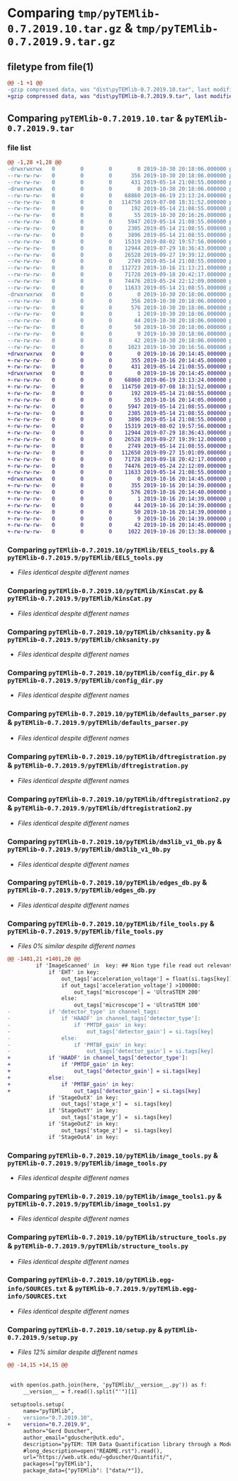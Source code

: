 # Comparing `tmp/pyTEMlib-0.7.2019.10.tar.gz` & `tmp/pyTEMlib-0.7.2019.9.tar.gz`

## filetype from file(1)

```diff
@@ -1 +1 @@
-gzip compressed data, was "dist\pyTEMlib-0.7.2019.10.tar", last modified: Wed Oct 30 20:18:06 2019, max compression
+gzip compressed data, was "dist\pyTEMlib-0.7.2019.9.tar", last modified: Wed Oct 16 20:14:45 2019, max compression
```

## Comparing `pyTEMlib-0.7.2019.10.tar` & `pyTEMlib-0.7.2019.9.tar`

### file list

```diff
@@ -1,28 +1,28 @@
-drwxrwxrwx   0        0        0        0 2019-10-30 20:18:06.000000 pyTEMlib-0.7.2019.10/
--rw-rw-rw-   0        0        0      356 2019-10-30 20:18:06.000000 pyTEMlib-0.7.2019.10/PKG-INFO
--rw-rw-rw-   0        0        0      431 2019-05-14 21:08:55.000000 pyTEMlib-0.7.2019.10/README.md
-drwxrwxrwx   0        0        0        0 2019-10-30 20:18:06.000000 pyTEMlib-0.7.2019.10/pyTEMlib/
--rw-rw-rw-   0        0        0    68860 2019-06-19 23:13:24.000000 pyTEMlib-0.7.2019.10/pyTEMlib/EELS_tools.py
--rw-rw-rw-   0        0        0   114750 2019-07-08 18:31:52.000000 pyTEMlib-0.7.2019.10/pyTEMlib/KinsCat.py
--rw-rw-rw-   0        0        0      192 2019-05-14 21:08:55.000000 pyTEMlib-0.7.2019.10/pyTEMlib/__init__.py
--rw-rw-rw-   0        0        0       55 2019-10-30 20:16:26.000000 pyTEMlib-0.7.2019.10/pyTEMlib/__version__.py
--rw-rw-rw-   0        0        0     5947 2019-05-14 21:08:55.000000 pyTEMlib-0.7.2019.10/pyTEMlib/chksanity.py
--rw-rw-rw-   0        0        0     2305 2019-05-14 21:08:55.000000 pyTEMlib-0.7.2019.10/pyTEMlib/config_dir.py
--rw-rw-rw-   0        0        0     3896 2019-05-14 21:08:55.000000 pyTEMlib-0.7.2019.10/pyTEMlib/defaults_parser.py
--rw-rw-rw-   0        0        0    15319 2019-08-02 19:57:56.000000 pyTEMlib-0.7.2019.10/pyTEMlib/dftregistration.py
--rw-rw-rw-   0        0        0    12944 2019-07-29 18:36:43.000000 pyTEMlib-0.7.2019.10/pyTEMlib/dftregistration2.py
--rw-rw-rw-   0        0        0    26528 2019-09-27 19:39:12.000000 pyTEMlib-0.7.2019.10/pyTEMlib/dm3lib_v1_0b.py
--rw-rw-rw-   0        0        0     2749 2019-05-14 21:08:55.000000 pyTEMlib-0.7.2019.10/pyTEMlib/edges_db.py
--rw-rw-rw-   0        0        0   112723 2019-10-16 21:13:21.000000 pyTEMlib-0.7.2019.10/pyTEMlib/file_tools.py
--rw-rw-rw-   0        0        0    71728 2019-09-18 20:42:17.000000 pyTEMlib-0.7.2019.10/pyTEMlib/image_tools.py
--rw-rw-rw-   0        0        0    74476 2019-05-24 22:12:09.000000 pyTEMlib-0.7.2019.10/pyTEMlib/image_tools1.py
--rw-rw-rw-   0        0        0    11633 2019-05-14 21:08:55.000000 pyTEMlib-0.7.2019.10/pyTEMlib/structure_tools.py
-drwxrwxrwx   0        0        0        0 2019-10-30 20:18:06.000000 pyTEMlib-0.7.2019.10/pyTEMlib.egg-info/
--rw-rw-rw-   0        0        0      356 2019-10-30 20:18:06.000000 pyTEMlib-0.7.2019.10/pyTEMlib.egg-info/PKG-INFO
--rw-rw-rw-   0        0        0      576 2019-10-30 20:18:06.000000 pyTEMlib-0.7.2019.10/pyTEMlib.egg-info/SOURCES.txt
--rw-rw-rw-   0        0        0        1 2019-10-30 20:18:06.000000 pyTEMlib-0.7.2019.10/pyTEMlib.egg-info/dependency_links.txt
--rw-rw-rw-   0        0        0       44 2019-10-30 20:18:06.000000 pyTEMlib-0.7.2019.10/pyTEMlib.egg-info/entry_points.txt
--rw-rw-rw-   0        0        0       50 2019-10-30 20:18:06.000000 pyTEMlib-0.7.2019.10/pyTEMlib.egg-info/requires.txt
--rw-rw-rw-   0        0        0        9 2019-10-30 20:18:06.000000 pyTEMlib-0.7.2019.10/pyTEMlib.egg-info/top_level.txt
--rw-rw-rw-   0        0        0       42 2019-10-30 20:18:06.000000 pyTEMlib-0.7.2019.10/setup.cfg
--rw-rw-rw-   0        0        0     1023 2019-10-30 20:16:56.000000 pyTEMlib-0.7.2019.10/setup.py
+drwxrwxrwx   0        0        0        0 2019-10-16 20:14:45.000000 pyTEMlib-0.7.2019.9/
+-rw-rw-rw-   0        0        0      355 2019-10-16 20:14:45.000000 pyTEMlib-0.7.2019.9/PKG-INFO
+-rw-rw-rw-   0        0        0      431 2019-05-14 21:08:55.000000 pyTEMlib-0.7.2019.9/README.md
+drwxrwxrwx   0        0        0        0 2019-10-16 20:14:45.000000 pyTEMlib-0.7.2019.9/pyTEMlib/
+-rw-rw-rw-   0        0        0    68860 2019-06-19 23:13:24.000000 pyTEMlib-0.7.2019.9/pyTEMlib/EELS_tools.py
+-rw-rw-rw-   0        0        0   114750 2019-07-08 18:31:52.000000 pyTEMlib-0.7.2019.9/pyTEMlib/KinsCat.py
+-rw-rw-rw-   0        0        0      192 2019-05-14 21:08:55.000000 pyTEMlib-0.7.2019.9/pyTEMlib/__init__.py
+-rw-rw-rw-   0        0        0       55 2019-10-16 20:14:05.000000 pyTEMlib-0.7.2019.9/pyTEMlib/__version__.py
+-rw-rw-rw-   0        0        0     5947 2019-05-14 21:08:55.000000 pyTEMlib-0.7.2019.9/pyTEMlib/chksanity.py
+-rw-rw-rw-   0        0        0     2305 2019-05-14 21:08:55.000000 pyTEMlib-0.7.2019.9/pyTEMlib/config_dir.py
+-rw-rw-rw-   0        0        0     3896 2019-05-14 21:08:55.000000 pyTEMlib-0.7.2019.9/pyTEMlib/defaults_parser.py
+-rw-rw-rw-   0        0        0    15319 2019-08-02 19:57:56.000000 pyTEMlib-0.7.2019.9/pyTEMlib/dftregistration.py
+-rw-rw-rw-   0        0        0    12944 2019-07-29 18:36:43.000000 pyTEMlib-0.7.2019.9/pyTEMlib/dftregistration2.py
+-rw-rw-rw-   0        0        0    26528 2019-09-27 19:39:12.000000 pyTEMlib-0.7.2019.9/pyTEMlib/dm3lib_v1_0b.py
+-rw-rw-rw-   0        0        0     2749 2019-05-14 21:08:55.000000 pyTEMlib-0.7.2019.9/pyTEMlib/edges_db.py
+-rw-rw-rw-   0        0        0   112650 2019-09-27 15:01:09.000000 pyTEMlib-0.7.2019.9/pyTEMlib/file_tools.py
+-rw-rw-rw-   0        0        0    71728 2019-09-18 20:42:17.000000 pyTEMlib-0.7.2019.9/pyTEMlib/image_tools.py
+-rw-rw-rw-   0        0        0    74476 2019-05-24 22:12:09.000000 pyTEMlib-0.7.2019.9/pyTEMlib/image_tools1.py
+-rw-rw-rw-   0        0        0    11633 2019-05-14 21:08:55.000000 pyTEMlib-0.7.2019.9/pyTEMlib/structure_tools.py
+drwxrwxrwx   0        0        0        0 2019-10-16 20:14:45.000000 pyTEMlib-0.7.2019.9/pyTEMlib.egg-info/
+-rw-rw-rw-   0        0        0      355 2019-10-16 20:14:39.000000 pyTEMlib-0.7.2019.9/pyTEMlib.egg-info/PKG-INFO
+-rw-rw-rw-   0        0        0      576 2019-10-16 20:14:40.000000 pyTEMlib-0.7.2019.9/pyTEMlib.egg-info/SOURCES.txt
+-rw-rw-rw-   0        0        0        1 2019-10-16 20:14:39.000000 pyTEMlib-0.7.2019.9/pyTEMlib.egg-info/dependency_links.txt
+-rw-rw-rw-   0        0        0       44 2019-10-16 20:14:39.000000 pyTEMlib-0.7.2019.9/pyTEMlib.egg-info/entry_points.txt
+-rw-rw-rw-   0        0        0       50 2019-10-16 20:14:39.000000 pyTEMlib-0.7.2019.9/pyTEMlib.egg-info/requires.txt
+-rw-rw-rw-   0        0        0        9 2019-10-16 20:14:39.000000 pyTEMlib-0.7.2019.9/pyTEMlib.egg-info/top_level.txt
+-rw-rw-rw-   0        0        0       42 2019-10-16 20:14:45.000000 pyTEMlib-0.7.2019.9/setup.cfg
+-rw-rw-rw-   0        0        0     1022 2019-10-16 20:13:38.000000 pyTEMlib-0.7.2019.9/setup.py
```

### Comparing `pyTEMlib-0.7.2019.10/pyTEMlib/EELS_tools.py` & `pyTEMlib-0.7.2019.9/pyTEMlib/EELS_tools.py`

 * *Files identical despite different names*

### Comparing `pyTEMlib-0.7.2019.10/pyTEMlib/KinsCat.py` & `pyTEMlib-0.7.2019.9/pyTEMlib/KinsCat.py`

 * *Files identical despite different names*

### Comparing `pyTEMlib-0.7.2019.10/pyTEMlib/chksanity.py` & `pyTEMlib-0.7.2019.9/pyTEMlib/chksanity.py`

 * *Files identical despite different names*

### Comparing `pyTEMlib-0.7.2019.10/pyTEMlib/config_dir.py` & `pyTEMlib-0.7.2019.9/pyTEMlib/config_dir.py`

 * *Files identical despite different names*

### Comparing `pyTEMlib-0.7.2019.10/pyTEMlib/defaults_parser.py` & `pyTEMlib-0.7.2019.9/pyTEMlib/defaults_parser.py`

 * *Files identical despite different names*

### Comparing `pyTEMlib-0.7.2019.10/pyTEMlib/dftregistration.py` & `pyTEMlib-0.7.2019.9/pyTEMlib/dftregistration.py`

 * *Files identical despite different names*

### Comparing `pyTEMlib-0.7.2019.10/pyTEMlib/dftregistration2.py` & `pyTEMlib-0.7.2019.9/pyTEMlib/dftregistration2.py`

 * *Files identical despite different names*

### Comparing `pyTEMlib-0.7.2019.10/pyTEMlib/dm3lib_v1_0b.py` & `pyTEMlib-0.7.2019.9/pyTEMlib/dm3lib_v1_0b.py`

 * *Files identical despite different names*

### Comparing `pyTEMlib-0.7.2019.10/pyTEMlib/edges_db.py` & `pyTEMlib-0.7.2019.9/pyTEMlib/edges_db.py`

 * *Files identical despite different names*

### Comparing `pyTEMlib-0.7.2019.10/pyTEMlib/file_tools.py` & `pyTEMlib-0.7.2019.9/pyTEMlib/file_tools.py`

 * *Files 0% similar despite different names*

```diff
@@ -1401,21 +1401,20 @@
         if 'ImageScanned' in  key: ## Nion type file read out relevant parameters
             if 'EHT' in key:
                 out_tags['acceleration_voltage'] = float(si.tags[key])
                 if out_tags['acceleration_voltage'] >100000:
                     out_tags['microscope'] = 'UltraSTEM 200'
                 else:
                     out_tags['microscope'] = 'UltraSTEM 100'
-            if 'detector_type' in channel_tags:
-                if 'HAADF' in channel_tags['detector_type']:
-                    if 'PMTDF_gain' in key:
-                        out_tags['detector_gain'] = si.tags[key]
-                else:
-                    if 'PMTBF_gain' in key:
-                        out_tags['detector_gain'] = si.tags[key]
+            if 'HAADF' in channel_tags['detector_type']:
+                if 'PMTDF_gain' in key:
+                    out_tags['detector_gain'] = si.tags[key]
+            else:
+                if 'PMTBF_gain' in key:
+                    out_tags['detector_gain'] = si.tags[key]
             if 'StageOutX' in key:
                 out_tags['stage_x'] =  si.tags[key]
             if 'StageOutY' in key:
                 out_tags['stage_y'] =  si.tags[key]
             if 'StageOutZ' in key:
                 out_tags['stage_z'] =  si.tags[key]
             if 'StageOutA' in key:
```

### Comparing `pyTEMlib-0.7.2019.10/pyTEMlib/image_tools.py` & `pyTEMlib-0.7.2019.9/pyTEMlib/image_tools.py`

 * *Files identical despite different names*

### Comparing `pyTEMlib-0.7.2019.10/pyTEMlib/image_tools1.py` & `pyTEMlib-0.7.2019.9/pyTEMlib/image_tools1.py`

 * *Files identical despite different names*

### Comparing `pyTEMlib-0.7.2019.10/pyTEMlib/structure_tools.py` & `pyTEMlib-0.7.2019.9/pyTEMlib/structure_tools.py`

 * *Files identical despite different names*

### Comparing `pyTEMlib-0.7.2019.10/pyTEMlib.egg-info/SOURCES.txt` & `pyTEMlib-0.7.2019.9/pyTEMlib.egg-info/SOURCES.txt`

 * *Files identical despite different names*

### Comparing `pyTEMlib-0.7.2019.10/setup.py` & `pyTEMlib-0.7.2019.9/setup.py`

 * *Files 12% similar despite different names*

```diff
@@ -14,15 +14,15 @@
 
 
 with open(os.path.join(here, 'pyTEMlib/__version__.py')) as f:
     __version__ = f.read().split("'")[1]
     
 setuptools.setup(
     name="pyTEMlib",
-    version="0.7.2019.10",
+    version="0.7.2019.9",
     author="Gerd Duscher",
     author_email="gduscher@utk.edu",
     description="pyTEM: TEM Data Quantification library through a Model Based Approach",
     #long_description=open("README.rst").read(),
     url="https://web.utk.edu/~gduscher/Quantifit/",
     packages=["pyTEMlib"],
     package_data={"pyTEMlib": ["data/*"]},
```


